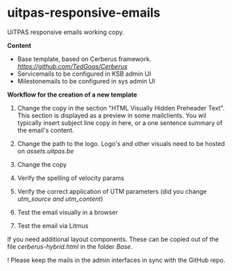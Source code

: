 # uitpas-responsive-emails

UiTPAS responsive emails working copy.

**Content**
- Base template, based on Cerberus framework. *https://github.com/TedGoas/Cerberus*
- Servicemails to be configured in KSB admin UI
- Milestonemails to be configured in sys admin UI

**Workflow for the creation of a new template**

1. Change the copy in the section "HTML Visually Hidden Preheader Text". 
This section is displayed as a preview in some mailclients. You wil typically insert subject line copy in here, or a one sentence summary of the email's content.

2. Change the path to the logo. 
Logo's and other visuals need to be hosted on *assets.uitpas.be*

3. Change the copy

4. Verify the spelling of velocity params

5. Verify the correct application of UTM parameters (did you change *utm_source and utm_content*)

6. Test the email visually in a browser

7. Test the email via Litmus

If you need additional layout components. These can be copied out of the file *cerberus-hybrid.html* in the folder *Base*.

! Please keep the mails in the admin interfaces in sync with the GitHub repo.
